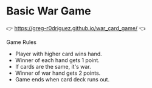 # Basic War Game

👉  https://greg-r0driguez.github.io/war_card_game/  👈   


Game Rules   
- Player with higher card wins hand.   
- Winner of each hand gets 1 point.   
- If cards are the same, it's war.   
- Winner of war hand gets 2 points.   
- Game ends when card deck runs out.
